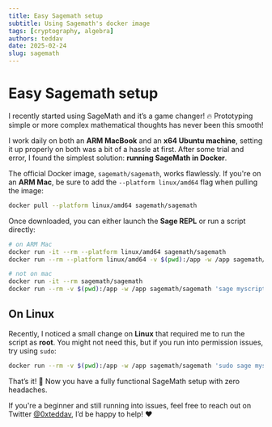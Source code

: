```yaml
---
title: Easy Sagemath setup
subtitle: Using Sagemath's docker image
tags: [cryptography, algebra]
authors: teddav
date: 2025-02-24
slug: sagemath
---
```


# Easy Sagemath setup

I recently started using SageMath and it’s a game changer! 🔥 Prototyping simple or more complex mathematical thoughts has never been this smooth!

I work daily on both an **ARM MacBook** and an **x64 Ubuntu machine**, setting it up properly on both was a bit of a hassle at first. After some trial and error, I found the simplest solution: **running SageMath in Docker**.

The official Docker image, `sagemath/sagemath`, works flawlessly. If you're on an **ARM Mac**, be sure to add the `--platform linux/amd64` flag when pulling the image:

```bash
docker pull --platform linux/amd64 sagemath/sagemath
```

Once downloaded, you can either launch the **Sage REPL** or run a script directly:

```bash
# on ARM Mac
docker run -it --rm --platform linux/amd64 sagemath/sagemath
docker run --rm --platform linux/amd64 -v $(pwd):/app -w /app sagemath/sagemath 'sage myscript.sage'

# not on mac
docker run -it --rm sagemath/sagemath
docker run --rm -v $(pwd):/app -w /app sagemath/sagemath 'sage myscript.sage'
```

## On Linux

Recently, I noticed a small change on **Linux** that required me to run the script as **root**. You might not need this, but if you run into permission issues, try using `sudo`:

```bash
docker run --rm -v $(pwd):/app -w /app sagemath/sagemath 'sudo sage myscript.sage'
```

That’s it! 🚀 Now you have a fully functional SageMath setup with zero headaches.

If you're a beginner and still running into issues, feel free to reach out on Twitter [@0xteddav](https://x.com/0xteddav), I’d be happy to help! ❤️
